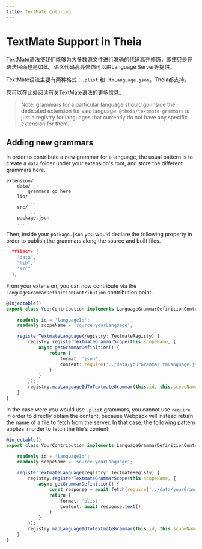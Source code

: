 ```yaml
---
title: TextMate Coloring
---
```



# TextMate Support in Theia

TextMate语法使我们能够为大多数源文件进行准确的代码高亮修饰，即使只是在语法层面也是如此。语义代码高亮修饰可以由Language Server等提供。

TextMate语法主要有两种格式：`.plist` 和 `.tmLanguage.json`，Theia都支持。

您可以在此处阅读有关TextMate语法的[更多信息](https://macromates.com/manual/en/language_grammars)。

> Note: grammars for a particular language should go inside the dedicated
> extension for said language. `@theia/textmate-grammars` is just a registry for
> languages that currently do not have any specific extension for them.

## Adding new grammars

In order to contribute a new grammar for a language, the usual pattern is to
create a `data` folder under your extension's root, and store the different
grammars here.

```
extension/
    data/
        grammars go here
    lib/
        ...
    src/
        ...
    package.json
    ...
```

Then, inside your `package.json` you would declare the following property in
order to publish the grammars along the source and built files.

```json
  "files": [
    "data",
    "lib",
    "src"
  ],
```

From your extension, you can now contribute via the
`LanguageGrammarDefinitionContribution` contribution point.

```ts
@injectable()
export class YourContribution implements LanguageGrammarDefinitionContribution {

    readonly id = 'languageId';
    readonly scopeName = 'source.yourLanguage';

    registerTextmateLanguage(registry: TextmateRegisty) {
        registry.registerTextmateGrammarScope(this.scopeName, {
            async getGrammarDefinition() {
                return {
                    format: 'json',
                    content: require('../data/yourGrammar.tmLanguage.json'),
                }
            }
        });
        registry.mapLanguageIdToTextmateGrammar(this.id, this.scopeName);
    }
}
```

In the case were you would use `.plist` grammars, you cannot use `require` in
order to directly obtain the content, because Webpack will instead return the
name of a file to fetch from the server. In that case, the following pattern
applies in order to fetch the file's content:

```ts
@injectable()
export class YourContribution implements LanguageGrammarDefinitionContribution {

    readonly id = 'languageId';
    readonly scopeName = 'source.yourLanguage';

    registerTextmateLanguage(registry: TextmateRegisty) {
        registry.registerTextmateGrammarScope(this.scopeName, {
            async getGrammarDefinition() {
                const response = await fetch(require('../data/yourGrammar.plist'));
                return {
                    format: 'plist',
                    content: await response.text(),
                }
            }
        });
        registry.mapLanguageIdToTextmateGrammar(this.id, this.scopeName);
    }
}
```